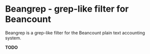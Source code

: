 Beangrep - grep-like filter for Beancount
=========================================

Beangrep is a grep-like filter for the Beancount plain text accounting system.

**TODO**
